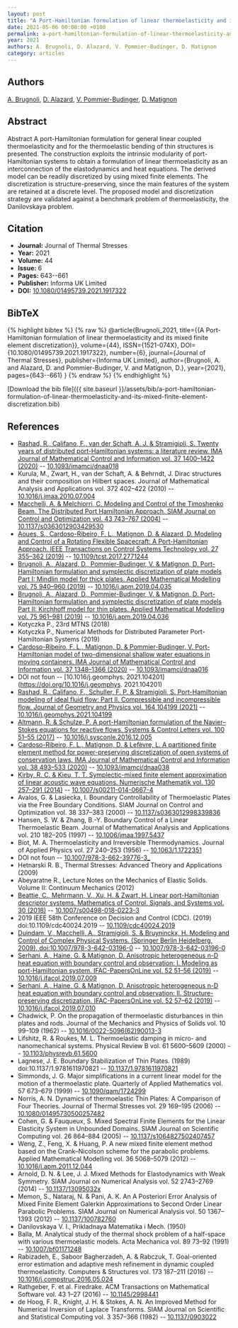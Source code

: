 ```yaml
---
layout: post
title: "A Port-Hamiltonian formulation of linear thermoelasticity and its mixed finite element discretization"
date: 2021-05-06 00:00:00 +0100
permalink: a-port-hamiltonian-formulation-of-linear-thermoelasticity-and-its-mixed-finite-element-discretization
year: 2021
authors: A. Brugnoli, D. Alazard, V. Pommier-Budinger, D. Matignon
category: articles
---
```

 
## Authors
[A. Brugnoli](authors/andrea-brugnoli), [D. Alazard](authors/daniel-alazard), [V. Pommier-Budinger](authors/valerie-pommier-budinger), [D. Matignon](authors/denis-matignon)
 
## Abstract
Abstract A port-Hamiltonian formulation for general linear coupled thermoelasticity and for the thermoelastic bending of thin structures is presented. The construction exploits the intrinsic modularity of port-Hamiltonian systems to obtain a formulation of linear thermoelasticity as an interconnection of the elastodynamics and heat equations. The derived model can be readily discretized by using mixed finite elements. The discretization is structure-preserving, since the main features of the system are retained at a discrete level. The proposed model and discretization strategy are validated against a benchmark problem of thermoelasticity, the Danilovskaya problem.
 
## Citation
- **Journal:** Journal of Thermal Stresses
- **Year:** 2021
- **Volume:** 44
- **Issue:** 6
- **Pages:** 643--661
- **Publisher:** Informa UK Limited
- **DOI:** [10.1080/01495739.2021.1917322](https://doi.org/10.1080/01495739.2021.1917322)
 
## BibTeX
{% highlight bibtex %}
{% raw %}
@article{Brugnoli_2021,
  title={{A Port-Hamiltonian formulation of linear thermoelasticity and its mixed finite element discretization}},
  volume={44},
  ISSN={1521-074X},
  DOI={10.1080/01495739.2021.1917322},
  number={6},
  journal={Journal of Thermal Stresses},
  publisher={Informa UK Limited},
  author={Brugnoli, A. and Alazard, D. and Pommier-Budinger, V. and Matignon, D.},
  year={2021},
  pages={643--661}
}
{% endraw %}
{% endhighlight %}
 
[Download the bib file]({{ site.baseurl }}/assets/bib/a-port-hamiltonian-formulation-of-linear-thermoelasticity-and-its-mixed-finite-element-discretization.bib)
 
## References
- [Rashad, R., Califano, F., van der Schaft, A. J. & Stramigioli, S. Twenty years of distributed port-Hamiltonian systems: a literature review. IMA Journal of Mathematical Control and Information vol. 37 1400–1422 (2020)](twenty-years-of-distributed-port-hamiltonian-systems-a-literature-review) -- [10.1093/imamci/dnaa018](https://doi.org/10.1093/imamci/dnaa018)
- Kurula, M., Zwart, H., van der Schaft, A. & Behrndt, J. Dirac structures and their composition on Hilbert spaces. Journal of Mathematical Analysis and Applications vol. 372 402–422 (2010) -- [10.1016/j.jmaa.2010.07.004](https://doi.org/10.1016/j.jmaa.2010.07.004)
- [Macchelli, A. & Melchiorri, C. Modeling and Control of the Timoshenko Beam. The Distributed Port Hamiltonian Approach. SIAM Journal on Control and Optimization vol. 43 743–767 (2004)](modeling-and-control-of-the-timoshenko-beam-the-distributed-port-hamiltonian-approach) -- [10.1137/s0363012903429530](https://doi.org/10.1137/s0363012903429530)
- [Aoues, S., Cardoso-Ribeiro, F. L., Matignon, D. & Alazard, D. Modeling and Control of a Rotating Flexible Spacecraft: A Port-Hamiltonian Approach. IEEE Transactions on Control Systems Technology vol. 27 355–362 (2019)](modeling-and-control-of-a-rotating-flexible-spacecraft-a-port-hamiltonian-approach) -- [10.1109/tcst.2017.2771244](https://doi.org/10.1109/tcst.2017.2771244)
- [Brugnoli, A., Alazard, D., Pommier-Budinger, V. & Matignon, D. Port-Hamiltonian formulation and symplectic discretization of plate models Part I: Mindlin model for thick plates. Applied Mathematical Modelling vol. 75 940–960 (2019)](port-hamiltonian-formulation-and-symplectic-discretization-of-plate-models-part-i-mindlin-model-for-thick-plates) -- [10.1016/j.apm.2019.04.035](https://doi.org/10.1016/j.apm.2019.04.035)
- [Brugnoli, A., Alazard, D., Pommier-Budinger, V. & Matignon, D. Port-Hamiltonian formulation and symplectic discretization of plate models Part II: Kirchhoff model for thin plates. Applied Mathematical Modelling vol. 75 961–981 (2019)](port-hamiltonian-formulation-and-symplectic-discretization-of-plate-models-part-ii-kirchhoff-model-for-thin-plates) -- [10.1016/j.apm.2019.04.036](https://doi.org/10.1016/j.apm.2019.04.036)
- Kotyczka P., 23rd MTNS (2018)
- Kotyczka P., Numerical Methods for Distributed Parameter Port-Hamiltonian Systems (2019)
- [Cardoso-Ribeiro, F. L., Matignon, D. & Pommier-Budinger, V. Port-Hamiltonian model of two-dimensional shallow water equations in moving containers. IMA Journal of Mathematical Control and Information vol. 37 1348–1366 (2020)](port-hamiltonian-model-of-two-dimensional-shallow-water-equations-in-moving-containers) -- [10.1093/imamci/dnaa016](https://doi.org/10.1093/imamci/dnaa016)
- DOI not foun -- [10.1016/j.geomphys. 2021.104201](https://doi.org/10.1016/j.geomphys. 2021.104201)
- [Rashad, R., Califano, F., Schuller, F. P. & Stramigioli, S. Port-Hamiltonian modeling of ideal fluid flow: Part II. Compressible and incompressible flow. Journal of Geometry and Physics vol. 164 104199 (2021)](port-hamiltonian-modeling-of-ideal-fluid-flow-part-ii-compressible-and-incompressible-flow) -- [10.1016/j.geomphys.2021.104199](https://doi.org/10.1016/j.geomphys.2021.104199)
- [Altmann, R. & Schulze, P. A port-Hamiltonian formulation of the Navier–Stokes equations for reactive flows. Systems &amp; Control Letters vol. 100 51–55 (2017)](a-port-hamiltonian-formulation-of-the-navier-stokes-equations-for-reactive-flows) -- [10.1016/j.sysconle.2016.12.005](https://doi.org/10.1016/j.sysconle.2016.12.005)
- [Cardoso-Ribeiro, F. L., Matignon, D. & Lefèvre, L. A partitioned finite element method for power-preserving discretization of open systems of conservation laws. IMA Journal of Mathematical Control and Information vol. 38 493–533 (2020)](a-partitioned-finite-element-method-for-power-preserving-discretization-of-open-systems-of-conservation-laws) -- [10.1093/imamci/dnaa038](https://doi.org/10.1093/imamci/dnaa038)
- [Kirby, R. C. & Kieu, T. T. Symplectic-mixed finite element approximation of linear acoustic wave equations. Numerische Mathematik vol. 130 257–291 (2014)](symplectic-mixed-finite-element-approximation-of-linear-acoustic-wave-equations) -- [10.1007/s00211-014-0667-4](https://doi.org/10.1007/s00211-014-0667-4)
- Avalos, G. & Lasiecka, I. Boundary Controllability of Thermoelastic Plates via the Free Boundary Conditions. SIAM Journal on Control and Optimization vol. 38 337–383 (2000) -- [10.1137/s0363012998339836](https://doi.org/10.1137/s0363012998339836)
- Hansen, S. W. & Zhang, B.-Y. Boundary Control of a Linear Thermoelastic Beam. Journal of Mathematical Analysis and Applications vol. 210 182–205 (1997) -- [10.1006/jmaa.1997.5437](https://doi.org/10.1006/jmaa.1997.5437)
- Biot, M. A. Thermoelasticity and Irreversible Thermodynamics. Journal of Applied Physics vol. 27 240–253 (1956) -- [10.1063/1.1722351](https://doi.org/10.1063/1.1722351)
- DOI not foun -- [10.1007/978-3-662-39776-3_](https://doi.org/10.1007/978-3-662-39776-3_)
- Hetnarski R. B., Thermal Stresses: Advanced Theory and Applications (2009)
- Abeyaratne R., Lecture Notes on the Mechanics of Elastic Solids. Volume II: Continuum Mechanics (2012)
- [Beattie, C., Mehrmann, V., Xu, H. & Zwart, H. Linear port-Hamiltonian descriptor systems. Mathematics of Control, Signals, and Systems vol. 30 (2018)](linear-port-hamiltonian-descriptor-systems) -- [10.1007/s00498-018-0223-3](https://doi.org/10.1007/s00498-018-0223-3)
- 2019 IEEE 58th Conference on Decision and Control (CDC). (2019) doi:10.1109/cdc40024.2019 -- [10.1109/cdc40024.2019](https://doi.org/10.1109/cdc40024.2019)
- [Duindam, V., Macchelli, A., Stramigioli, S. & Bruyninckx, H. Modeling and Control of Complex Physical Systems. (Springer Berlin Heidelberg, 2009). doi:10.1007/978-3-642-03196-0](modeling-and-control-of-complex-physical-systems) -- [10.1007/978-3-642-03196-0](https://doi.org/10.1007/978-3-642-03196-0)
- [Serhani, A., Haine, G. & Matignon, D. Anisotropic heterogeneous n-D heat equation with boundary control and observation: I. Modeling as port-Hamiltonian system. IFAC-PapersOnLine vol. 52 51–56 (2019)](anisotropic-heterogeneous-n-d-heat-equation-with-boundary-control-and-observation-i-modeling-as-port-hamiltonian-system) -- [10.1016/j.ifacol.2019.07.009](https://doi.org/10.1016/j.ifacol.2019.07.009)
- [Serhani, A., Haine, G. & Matignon, D. Anisotropic heterogeneous n-D heat equation with boundary control and observation: II. Structure-preserving discretization. IFAC-PapersOnLine vol. 52 57–62 (2019)](anisotropic-heterogeneous-n-d-heat-equation-with-boundary-control-and-observation-ii-structure-preserving-discretization) -- [10.1016/j.ifacol.2019.07.010](https://doi.org/10.1016/j.ifacol.2019.07.010)
- Chadwick, P. On the propagation of thermoelastic disturbances in thin plates and rods. Journal of the Mechanics and Physics of Solids vol. 10 99–109 (1962) -- [10.1016/0022-5096(62)90013-3](https://doi.org/10.1016/0022-5096(62)90013-3)
- Lifshitz, R. & Roukes, M. L. Thermoelastic damping in micro- and nanomechanical systems. Physical Review B vol. 61 5600–5609 (2000) -- [10.1103/physrevb.61.5600](https://doi.org/10.1103/physrevb.61.5600)
- Lagnese, J. E. Boundary Stabilization of Thin Plates. (1989) doi:10.1137/1.9781611970821 -- [10.1137/1.9781611970821](https://doi.org/10.1137/1.9781611970821)
- Simmonds, J. G. Major simplifications in a current linear model for the motion of a thermoelastic plate. Quarterly of Applied Mathematics vol. 57 673–679 (1999) -- [10.1090/qam/1724299](https://doi.org/10.1090/qam/1724299)
- Norris, A. N. Dynamics of thermoelastic Thin Plates: A Comparison of Four Theories. Journal of Thermal Stresses vol. 29 169–195 (2006) -- [10.1080/01495730500257482](https://doi.org/10.1080/01495730500257482)
- Cohen, G. & Fauqueux, S. Mixed Spectral Finite Elements for the Linear Elasticity System in Unbounded Domains. SIAM Journal on Scientific Computing vol. 26 864–884 (2005) -- [10.1137/s1064827502407457](https://doi.org/10.1137/s1064827502407457)
- Weng, Z., Feng, X. & Huang, P. A new mixed finite element method based on the Crank–Nicolson scheme for the parabolic problems. Applied Mathematical Modelling vol. 36 5068–5079 (2012) -- [10.1016/j.apm.2011.12.044](https://doi.org/10.1016/j.apm.2011.12.044)
- Arnold, D. N. & Lee, J. J. Mixed Methods for Elastodynamics with Weak Symmetry. SIAM Journal on Numerical Analysis vol. 52 2743–2769 (2014) -- [10.1137/13095032x](https://doi.org/10.1137/13095032x)
- Memon, S., Nataraj, N. & Pani, A. K. An A Posteriori Error Analysis of Mixed Finite Element Galerkin Approximations to Second Order Linear Parabolic Problems. SIAM Journal on Numerical Analysis vol. 50 1367–1393 (2012) -- [10.1137/100782760](https://doi.org/10.1137/100782760)
- Danilovskaya V. I., Prikladnaya Matematika i Mech. (1950)
- Balla, M. Analytical study of the thermal shock problem of a half-space with various thermoelastic models. Acta Mechanica vol. 89 73–92 (1991) -- [10.1007/bf01171248](https://doi.org/10.1007/bf01171248)
- Rabizadeh, E., Saboor Bagherzadeh, A. & Rabczuk, T. Goal-oriented error estimation and adaptive mesh refinement in dynamic coupled thermoelasticity. Computers &amp; Structures vol. 173 187–211 (2016) -- [10.1016/j.compstruc.2016.05.024](https://doi.org/10.1016/j.compstruc.2016.05.024)
- Rathgeber, F. et al. Firedrake. ACM Transactions on Mathematical Software vol. 43 1–27 (2016) -- [10.1145/2998441](https://doi.org/10.1145/2998441)
- de Hoog, F. R., Knight, J. H. & Stokes, A. N. An Improved Method for Numerical Inversion of Laplace Transforms. SIAM Journal on Scientific and Statistical Computing vol. 3 357–366 (1982) -- [10.1137/0903022](https://doi.org/10.1137/0903022)

